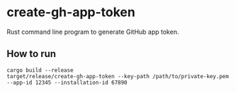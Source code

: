 # create-gh-app-token

Rust command line program to generate GitHub app token.

## How to run

```
cargo build --release
target/release/create-gh-app-token --key-path /path/to/private-key.pem --app-id 12345 --installation-id 67890

```

